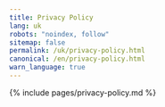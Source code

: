 ```yaml
---
title: Privacy Policy
lang: uk
robots: "noindex, follow"
sitemap: false
permalink: /uk/privacy-policy.html
canonical: /en/privacy-policy.html
warn_language: true
---
```


{% include pages/privacy-policy.md %}
